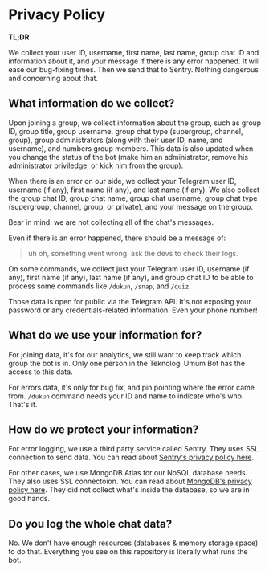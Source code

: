 # Privacy Policy

**TL;DR**

We collect your user ID, username, first name, last name, group chat ID and information about it,
and your message if there is any error happened. It will ease our bug-fixing times.
Then we send that to Sentry. Nothing dangerous and concerning about that.

## What information do we collect?

Upon joining a group, we collect information about the group, such as group ID, group title, group username, group chat type
(supergroup, channel, group), group administrators (along with their user ID, name, and username), and numbers group members.
This data is also updated when you change the status of the bot (make him an administrator, remove his administrator priviledge,
or kick him from the group).

When there is an error on our side, we collect your Telegram user ID, username (if any), first name (if any), and last name (if any).
We also collect the group chat ID, group chat name, group chat username, group chat type (supergroup, channel, group, or private),
and your message on the group.

Bear in mind: we are not collecting all of the chat's messages.

Even if there is an error happened, there should be a message of:

> uh oh, something went wrong. ask the devs to check their logs.

On some commands, we collect just your Telegram user ID, username (if any), first name (if any), last name (if any),
and group chat ID to be able to process some commands like `/dukun`, `/snap`, and `/quiz`.

Those data is open for public via the Telegram API. It's not exposing your password or
any credentials-related information. Even your phone number!

## What do we use your information for?

For joining data, it's for our analytics, we still want to keep track which group the bot is in.
Only one person in the Teknologi Umum Bot has the access to this data.

For errors data, it's only for bug fix, and pin pointing where the error came from.
`/dukun` command needs your ID and name to indicate who's who.
That's it.

## How do we protect your information?

For error logging, we use a third party service called Sentry. They uses SSL connection to send data.
You can read about [Sentry's privacy policy here](https://sentry.io/privacy/).

For other cases, we use MongoDB Atlas for our NoSQL database needs. They also uses SSL connectoion.
You can read about [MongoDB's privacy policy here](https://www.mongodb.com/legal/privacy-policy).
They did not collect what's inside the database, so we are in good hands.

## Do you log the whole chat data?

No. We don't have enough resources (databases & memory storage space) to do that.
Everything you see on this repository is literally what runs the bot.
